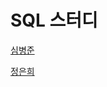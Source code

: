 # SQL 스터디 

[심병준](https://github.com/hotan486/postgresql.git)

[정은희](https://github.com/EunheeJeong1892/SQL-Study.git)
